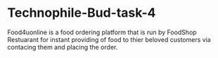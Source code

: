 # Technophile-Bud-task-4 
Food4uonline is a food ordering platform that is run by FoodShop Restuarant for instant providing of food to thier beloved customers via contacing them and placing the order.
